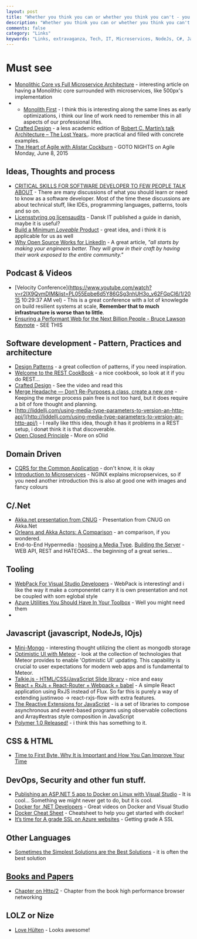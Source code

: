 ```yaml
---
layout: post
title: "Whether you think you can or whether you think you can't - you are right."
description: "Whether you think you can or whether you think you can't - you are right."
comments: false
category: "Links"
keywords: "Links, extravaganza, Tech, IT, Microservices, NodeJs, C#, Javascript, Solution architecture"
---
```


#  Must see #
 * [Monolithic Core vs Full Microservice Architecture](http://java.dzone.com/articles/monolithic-core-vs-full) - interesting article on having a Monolithic core surrounded with microservices, like 500px's implementation
 * * [Monolith First](http://martinfowler.com/bliki/MonolithFirst.html) - I think this is interesting along the same lines as early optimizations, i think our line of work need to remember this in all aspects of our professional lifes. 
 * [Crafted Design](https://vimeo.com/101106002) - a less academic edition of [Robert C. Martin’s talk Architecture – The Lost Years.](http://blog.codefx.org/design/architecture/architecture-lost-years/). more practical and filled with concrete examples.
 * [The Heart of Agile with Alistar Cockburn](http://www.meetup.com/GOTO-Nights-Meetup/events/222986532/?a=ea1_grp&rv=ea1&_af=event&_af_eid=222986532) - GOTO NIGHTS on Agile Monday, June 8, 2015

##  Ideas, Thoughts and process ##
 * [CRITICAL SKILLS FOR SOFTWARE DEVELOPER TO FEW PEOPLE TALK ABOUT](http://blog.schauderhaft.de/2015/05/31/critical-skills-for-software-developer-to-few-people-talk-about) - There are many discussions of what you should learn or need to know as a software developer. Most of the time these discussions are about technical stuff, like IDEs, programming languages, patterns, tools and so on.
 *  [Licensstyring og licensaudits](http://dit.dk/Nyt_fra_DIT/Nyheder/~/media/Files/Publikationer/Gratis_publikationer/Licensvejledning_final_web.ashx) - Dansk IT published a guide in danish, maybe it is useful?
 * [Build a Minimum *Loveable* Product](https://pichsenmeister.com/build-a-minimum-lovable-product/) - great idea, and i think it is applicable for us as well
 * [Why Open Source Works for LinkedIn](http://engineering.linkedin.com/open-source/why-open-source-works-linkedin) - A great article, *"all starts by making your engineers better. They will grow in their craft by having their work exposed to the entire community."*
 
##  Podcast & Videos ##
 * [Velocity Conference](https://www.youtube.com/watch?v=r2IX9QvmDIM&list=PL055Epbe6d5Y86GSg3nhUH3o_v62FGpCI6/1/2015 10:29:37 AM vel) - This is a great conference with a lot of knowlegde on build resilient systems at scale, **Remember that to much infrastructure is worse than to little**.
 * [Ensuring a Performant Web for the Next Billion People - Bruce Lawson Keynote](https://www.youtube.com/watch?v=BHO70H9tvqo&list=PL055Epbe6d5Y86GSg3nhUH3o_v62FGpCI&index=14) - SEE THIS

##  Software development - Pattern, Practices and architecture ##
  * [Design Patterns](http://www.dofactory.com/net/design-patterns) - a great collection of patterns, if you need inspiration.
  * [Welcome to the REST CookBook](http://restcookbook.com/) - a nice cookbook, so look at it if you do REST...
  * [Crafted Design](http://java.dzone.com/articles/impulse-crafted-design) - See the video and read this
  * [Merge Headache — Don’t Re-Purposes a class, create a new one](http://codebetter.com/derikwhittaker/2015/06/01/merge-headache-dont-re-purposes-a-class-create-a-new-one/) - Keeping the merge process pain free is not too hard, but it does require a bit of fore thought and planning.
  * [http://liddellj.com/using-media-type-parameters-to-version-an-http-api/](http://liddellj.com/using-media-type-parameters-to-version-an-http-api/) - I really like tthis idea, though it has it problems in a REST setup, i donøt think it is that discoverable.
  * [Open Closed Principle](http://scrumblogmillionaire.com/2015/06/03/open-closed-principle/) - More on sOlid

##  Domain Driven ##
  * [CQRS for the Common Application](https://msdn.microsoft.com/en-us/magazine/mt147237.aspx) - don't know, it is okay
  * [Introduction to Microservices](http://nginx.com/blog/introduction-to-microservices) - NGINX explains micropservices, so if you need another introduction this is also at good one with images and fancy colours
 

##  C/.Net ##
  * [Akka.net presentation from CNUG](https://github.com/rogeralsing/Presentations/tree/master/CNUG) - Presentation from CNUG on Akka.Net
  * [Orleans and Akka Actors: A Comparison](https://github.com/akka/akka-meta/blob/master/ComparisonWithOrleans.md) - an comparison, if you wondered.
  * End-to-End Hypermedia : [hoosing a Media Type](https://lostechies.com/jimmybogard/2015/05/22/end-to-end-hypermedia-choosing-a-media-type/). [Building the Server](https://lostechies.com/jimmybogard/2015/06/03/end-to-end-hypermedia-building-the-server/) - WEB API, REST and HATEOAS... the beginning of a great series...
 
##  Tooling ##
  * [WebPack For Visual Studio Developers](http://developer.telerik.com/featured/webpack-for-visual-studio-developers/) - WebPack is interesting! and i like the way it make a componentet carry it is own presentation and not be coupled with som eglobal style
  * [Azure Utilities You Should Have In Your Toolbox](http://java.dzone.com/articles/azure-utilities-you-should) - Well you might need them
  * 
  
##  Javascript (javascript, NodeJs, IOjs) ##
  * [Mini-Mongo](https://github.com/meteor/meteor/tree/devel/packages/minimongo) - interesting thought utilizing the client as mongodb storage
  * [Optimistic UI with Meteor](http://info.meteor.com/blog/optimistic-ui-with-meteor-latency-compensation) - look at the collection of technologies that Meteor provides to enable 'Optimistic UI' updating. This capability is crucial to user expectations for modern web apps and is fundamental to Meteor.
  * [Talkie.js - HTML/CSS/JavaScript Slide library](https://github.com/ahomu/Talkie) - nice and easy
  * [React + RxJs + React-Router + Webpack + babel](https://github.com/Cmdv/React-RxJS) - A simple React application using RxJS instead of Flux. So far this is purely a way of extending justinwoo -> react-rxjs-flow with extra features.
  * [The Reactive Extensions for JavaScript](https://github.com/Reactive-Extensions/RxJS/blob/master/readme.md) - is a set of libraries to compose asynchronous and event-based programs using observable collections and Array#extras style composition in JavaScript
  * [Polymer 1.0 Released!](http://googledevelopers.blogspot.co.uk/2015/05/polymer-10-released.html) - i think this has something to it.

##  CSS & HTML ##
 * [Time to First Byte, Why It is Important and How You Can Improve Your Time](http://www.love2dev.com/#!article/Time-to-First-Byte-Why-It-is-Important-and-How-You-Can-Improve-Your-Time)


##  DevOps, Security and other fun stuff. ##
  * [Publishing an ASP.NET 5 app to Docker on Linux with Visual Studio](http://www.hanselman.com/blog/PublishingAnASPNET5AppToDockerOnLinuxWithVisualStudio.aspx) - It is cool... Something we might never get to do, but it is cool.
  * [Docker for .NET Developers](http://channel9.msdn.com/Series/Docker-for-NET-Developers) - Great videos on Docker and Visual Studio
  * [Docker Cheat Sheet](https://github.com/wsargent/docker-cheat-sheet) - Cheatsheet to help you get started with docker!
  * [It’s time for A grade SSL on Azure websites](http://www.troyhunt.com/2015/06/its-time-for-grade-ssl-on-azure-websites.html) - Getting grade A SSL

##  Other Languages ##
  * [Sometimes the Simplest Solutions are the Best Solutions](http://java.dzone.com/articles/sometimes-simplest-solutions) - it is often the best solution

##  [Books and Papers]() ##
 * [Chapter on Http/2](http://chimera.labs.oreilly.com/books/1230000000545/ch12.html) - Chapter from the book high performance browser networking

##  LOLZ or Nize ##
 * [Love Hülten](http://www.lovehulten.com/) - Looks awesome!

 